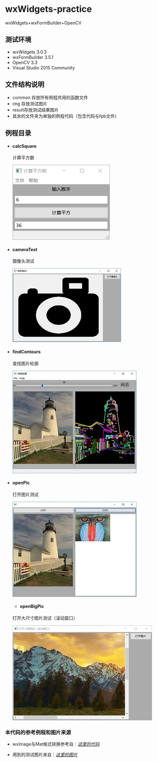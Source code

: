 # wxWidgets-practice
wxWidgets+wxFormBuilder+OpenCV

## 测试环境
* wxWidgets 3.0.3
* wxFormBuilder 3.5.1
* OpenCV 3.3
* Visual Studio 2015 Community

## 文件结构说明
* common 存放所有例程共用的函数文件
* img 存放测试图片
* result存放测试结果图片
* 其余的文件夹为单独的例程代码（包含代码与fpb文件）

## 例程目录

* #### calcSquare
  计算平方数

  ![](https://github.com/xxpcb/wxWidgets-practice/blob/master/result/calcSquare.png)

* #### cameraTest
  摄像头测试

  ![](https://github.com/xxpcb/wxWidgets-practice/blob/master/result/cameraTest.jpg)


* #### findContours
  查找图片轮廓

  ![](https://github.com/xxpcb/wxWidgets-practice/blob/master/result/findContours.jpg)

* #### openPic
  打开图片测试

  ![](https://github.com/xxpcb/wxWidgets-practice/blob/master/result/openPic.jpg)
  
  * #### openBigPic
  打开大尺寸图片测试（滚动窗口）

  ![](https://github.com/xxpcb/wxWidgets-practice/blob/master/result/openBigPic.jpg)

### 本代码的参考例程和图片来源
* wxImage与Mat格式转换参考自：[*这里的代码*](https://github.com/yan9a/wxwidgets/blob/master/minimalcv/util.h)

* 用到的测试图片来自：[*这里的图片*](https://github.com/SSARCandy/Coherent-Line-Drawing/tree/master/data)
